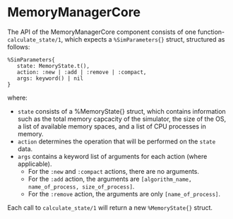 # MemoryManagerCore

The API of the MemoryManagerCore component consists of one function- `calculate_state/1`, which expects a `%SimParameters{}` struct, structured as follows:

```
%SimParameters{
   state: MemoryState.t(),
   action: :new | :add | :remove | :compact,
   args: keyword() | nil
}
```

where:

- `state` consists of a %MemoryState{} struct, which contains information such as the total memory capcacity of the simulator, the size of the OS, a list of available memory spaces, and a list of CPU processes in memory.
- `action` determines the operation that will be performed on the `state` data.
- `args` contains a keyword list of arguments for each action (where applicable).
  - For the `:new` and `:compact` actions, there are no arguments.
  - For the `:add` action, the arguments are `[algorithm_name, name_of_process, size_of_process]`.
  - For the `:remove` action, the arguments are only `[name_of_process]`.

Each call to `calculate_state/1` will return a new `%MemoryState{}` struct.
